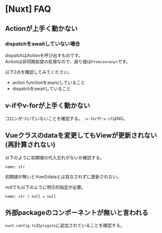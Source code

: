 # [Nuxt] FAQ


Actionが上手く動かない
--------------------

### dispatchをawaitしていない場合

dispatchはActionを呼び出すものです。  
Actionは非同期前提の処理なので、戻り値は`Promise<any>`です。

以下2点を確認してみてください。

* action functionをasyncしていること
* dispatchをawaitしていること


v-ifやv-forが上手く動かない
---------------------------

コロンがついていないことを確認する。 `:v-for`や`:v-if`はNG。


Vueクラスのdataを変更してもViewが更新されない(再計算されない)
-------------------------------------------------------------

以下のように初期値の代入忘れがないか確認する。  

```
name: str
```

初期値が無いとVueのdataとは見なされずに更新されない。

nullでも以下のように明示的指定が必要。

```
name: str | null = null
```


外部packageのコンポーネントが無いと言われる
-------------------------------------------

`nuxt.config.ts`の`plugins`に追加されていることを確認する。

